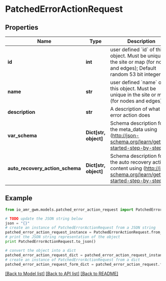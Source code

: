 # PatchedErrorActionRequest


## Properties
Name | Type | Description | Notes
------------ | ------------- | ------------- | -------------
**id** | **int** | user defined &#x60;id&#x60; of this object. Must be unique in the site or map (for nodes and edges); Default random 53 bit integer | [optional] 
**name** | **str** | user defined &#x60;name&#x60; of this object. Must be unique in the site or map (for nodes and edges) | [optional] 
**description** | **str** | A description of what this error action does | [optional] 
**var_schema** | **Dict[str, object]** | Schema description for the meta_data using (http://json-schema.org/learn/getting-started-step-by-step) | [optional] 
**auto_recovery_action_schema** | **Dict[str, object]** | Schema description for the auto recovery action content using (http://json-schema.org/learn/getting-started-step-by-step) | [optional] 

## Example

```python
from io_amr_gwm.models.patched_error_action_request import PatchedErrorActionRequest

# TODO update the JSON string below
json = "{}"
# create an instance of PatchedErrorActionRequest from a JSON string
patched_error_action_request_instance = PatchedErrorActionRequest.from_json(json)
# print the JSON string representation of the object
print PatchedErrorActionRequest.to_json()

# convert the object into a dict
patched_error_action_request_dict = patched_error_action_request_instance.to_dict()
# create an instance of PatchedErrorActionRequest from a dict
patched_error_action_request_form_dict = patched_error_action_request.from_dict(patched_error_action_request_dict)
```
[[Back to Model list]](../README.md#documentation-for-models) [[Back to API list]](../README.md#documentation-for-api-endpoints) [[Back to README]](../README.md)


